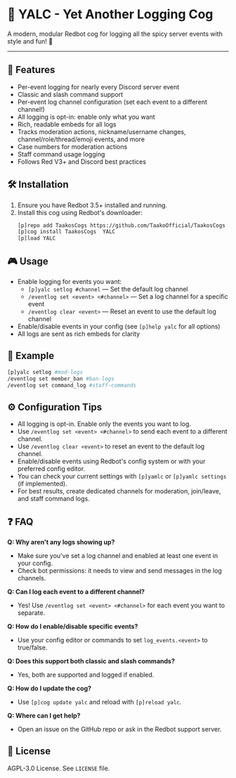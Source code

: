 # 📝 YALC - Yet Another Logging Cog

A modern, modular Redbot cog for logging all the spicy server events with style and fun! 🎉

---

## 🚀 Features

- Per-event logging for nearly every Discord server event
- Classic and slash command support
- Per-event log channel configuration (set each event to a different channel!)
- All logging is opt-in: enable only what you want
- Rich, readable embeds for all logs
- Tracks moderation actions, nickname/username changes, channel/role/thread/emoji events, and more
- Case numbers for moderation actions
- Staff command usage logging
- Follows Red V3+ and Discord best practices

## 🛠️ Installation

1. Ensure you have Redbot 3.5+ installed and running.
2. Install this cog using Redbot's downloader:
   ```bash
   [p]repo add TaakosCogs https://github.com/TaakoOfficial/TaakosCogs
   [p]cog install TaakosCogs  YALC
   [p]load YALC
   ```

## 🎮 Usage

- Enable logging for events you want:
  - `[p]yalc setlog #channel` — Set the default log channel
  - `/eventlog set <event> <#channel>` — Set a log channel for a specific event
  - `/eventlog clear <event>` — Reset an event to use the default log channel
- Enable/disable events in your config (see `[p]help yalc` for all options)
- All logs are sent as rich embeds for clarity

## 🧩 Example

```bash
[p]yalc setlog #mod-logs
/eventlog set member_ban #ban-logs
/eventlog set command_log #staff-commands
```

## ⚙️ Configuration Tips

- All logging is opt-in. Enable only the events you want to log.
- Use `/eventlog set <event> <#channel>` to send each event to a different channel.
- Use `/eventlog clear <event>` to reset an event to the default log channel.
- Enable/disable events using Redbot's config system or with your preferred config editor.
- You can check your current settings with `[p]yamlc` or `[p]yamlc settings` (if implemented).
- For best results, create dedicated channels for moderation, join/leave, and staff command logs.

## ❓ FAQ

**Q: Why aren't any logs showing up?**
- Make sure you've set a log channel and enabled at least one event in your config.
- Check bot permissions: it needs to view and send messages in the log channels.

**Q: Can I log each event to a different channel?**
- Yes! Use `/eventlog set <event> <#channel>` for each event you want to separate.

**Q: How do I enable/disable specific events?**
- Use your config editor or commands to set `log_events.<event>` to true/false.

**Q: Does this support both classic and slash commands?**
- Yes, both are supported and logged if enabled.

**Q: How do I update the cog?**
- Use `[p]cog update yalc` and reload with `[p]reload yalc`.

**Q: Where can I get help?**
- Open an issue on the GitHub repo or ask in the Redbot support server.

## 📜 License

AGPL-3.0 License. See `LICENSE` file.
